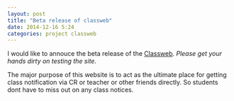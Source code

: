 ```yaml
---
layout: post
title: "Beta release of classweb"
date: 2014-12-16 5:24 
categories: project classweb
---
```

I would like to annouce the beta release of the [Classweb](https://class.maharjansujit.com.np). *Please get your hands dirty on testing the site.*

The major purpose of this website is to act as the ultimate place for getting class notification via CR or teacher or other friends directly. So students dont have to miss out on any class notices.

